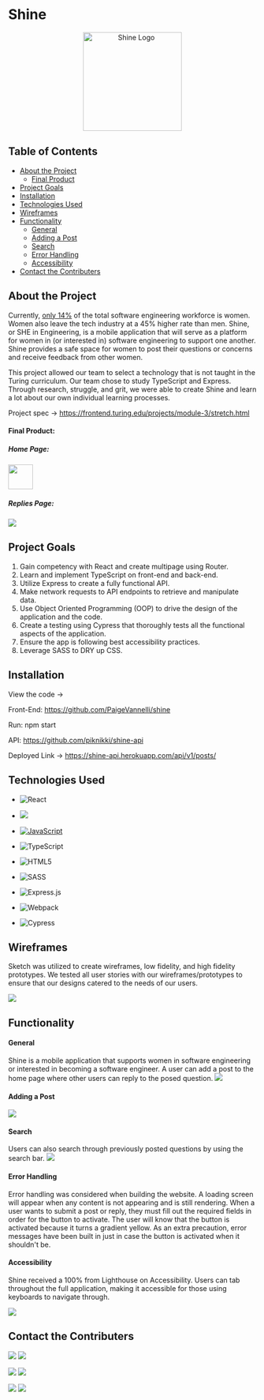 # Shine
<p align="center">
<img src="./src/assets/logo.png" alt="Shine Logo" width="200">
</p>  

## Table of Contents

- [About the Project](#about-the-project)
  - [Final Product](#final-product)
- [Project Goals](#project-goals)
- [Installation](#installation)
- [Technologies Used](#technologies-used)
- [Wireframes](#wireframes)
- [Functionality](#functionality)
  - [General](#general)
  - [Adding a Post](#adding-a-post)
  - [Search](#search)
  - [Error Handling](#error-handling)
  - [Accessibility](#accessibility)
- [Contact the Contributers](#contact-the-contributers)


## About the Project

Currently, [only 14%](https://lnkd.in/eG7ssiA) of the total software engineering workforce is women. Women also leave the tech industry at a 45% higher rate than men. Shine, or SHE in Engineering, is a mobile application that will serve as a platform for women in (or interested in) software engineering to support one another. Shine provides a safe space for women to post their questions or concerns and receive feedback from other women.

This project allowed our team to select a technology that is not taught in the Turing curriculum. Our team chose to study TypeScript and Express. Through research, struggle, and grit, we were able to create Shine and learn a lot about our own individual learning processes.

Project spec ->
https://frontend.turing.edu/projects/module-3/stretch.html

#### Final Product:
##### Home Page:
<img src="src/assets/shine_home.png" style="width:50px;"/>


##### Replies Page:
![](src/assets/shine_replies.png)

## Project Goals
1. Gain competency with React and create multipage using Router.
2. Learn and implement TypeScript on front-end and back-end.
3. Utilize Express to create a fully functional API.
4. Make network requests to API endpoints to retrieve and manipulate data.
5. Use Object Oriented Programming (OOP) to drive the design of the application and the code.
6. Create a testing using Cypress that thoroughly tests all the functional aspects of the application.
7. Ensure the app is following best accessibility practices.
8. Leverage SASS to DRY up CSS.

## Installation
View the code ->

Front-End:
https://github.com/PaigeVannelli/shine

Run: npm start

API:
https://github.com/piknikki/shine-api

Deployed Link ->
https://shine-api.herokuapp.com/api/v1/posts/

## Technologies Used

- ![React](https://img.shields.io/badge/react%20-%2320232a.svg?&style=for-the-badge&logo=react&logoColor=%2361DAFB)

- <img src="https://img.shields.io/badge/React_Router-CA4245?style=for-the-badge&logo=react-router&logoColor=white"/>

- [![JavaScript](https://img.shields.io/badge/javascript%20-%23323330.svg?&style=for-the-badge&logo=javascript&logoColor=%23F7DF1E)](https://www.javascript.com/)

- <img alt="TypeScript" src="https://img.shields.io/badge/typescript%20-%23007ACC.svg?&style=for-the-badge&logo=typescript&logoColor=white"/>

- ![HTML5](https://img.shields.io/badge/html5%20-%23E34F26.svg?&style=for-the-badge&logo=html5&logoColor=white)

- ![SASS](https://img.shields.io/badge/SASS%20-hotpink.svg?&style=for-the-badge&logo=SASS&logoColor=white)

- <img alt="Express.js" src="https://img.shields.io/badge/express.js%20-%23404d59.svg?&style=for-the-badge"/>

- ![Webpack](https://img.shields.io/badge/webpack%20-%238DD6F9.svg?&style=for-the-badge&logo=webpack&logoColor=black)

- ![Cypress](https://img.shields.io/badge/cypress%20-%2317202C.svg?&style=for-the-badge&logo=cypress&logoColor=white)

## Wireframes
Sketch was utilized to create wireframes, low fidelity, and high fidelity prototypes. We tested all user stories with our wireframes/prototypes to ensure that our designs catered to the needs of our users.

![](src/assets/Shine_wireframes.png)

## Functionality

#### General
Shine is a mobile application that supports women in software engineering or interested in becoming a software engineer. A user can add a post to the home page where other users can reply to the posed question. 
<img src="https://media.giphy.com/media/OiXZuoIeE3yjG159kf/giphy.gif">

#### Adding a Post
<img src="https://media.giphy.com/media/HuX1Vlff648hRVV0cl/giphy.gif">

#### Search
Users can also search through previously posted questions by using the search bar.
<img src="https://media.giphy.com/media/uCYtsaDcTB8Fzijk0N/giphy.gif">

#### Error Handling
Error handling was considered when building the website. A loading screen will appear when any content is not appearing and is still rendering. When a user wants to submit a post or reply, they must fill out the required fields in order for the button to activate. The user will know that the button is activated because it turns a gradient yellow. As an extra precaution, error messages have been built in just in case the button is activated when it shouldn't be.

#### Accessibility
Shine received a 100% from Lighthouse on Accessibility. Users can tab throughout the full application, making it accessible for those using keyboards to navigate through.

![](src/assets/shine_lighthouse.png)

## Contact the Contributers
[<img src="https://img.shields.io/badge/LinkedIn-anneke--miers-informational?style=for-the-badge&labelColor=black&logo=linkedin&logoColor=0077b5&&color=0FBBD6"/>][linkedin]
[<img src="https://img.shields.io/badge/Github-aemiers-informational?style=for-the-badge&labelColor=black&logo=github&color=8B0BD5"/>][github]

[<img src="https://img.shields.io/badge/LinkedIn-nikkipetersencsm-informational?style=for-the-badge&labelColor=black&logo=linkedin&logoColor=0077b5&&color=0FBBD6"/>][linkedin2]
[<img src="https://img.shields.io/badge/Github-piknikki-informational?style=for-the-badge&labelColor=black&logo=github&color=8B0BD5"/>][github2]

[<img src="https://img.shields.io/badge/LinkedIn-paigevannelli-informational?style=for-the-badge&labelColor=black&logo=linkedin&logoColor=0077b5&&color=0FBBD6"/>][linkedin3]
[<img src="https://img.shields.io/badge/Github-PaigeVannelli-informational?style=for-the-badge&labelColor=black&logo=github&color=8B0BD5"/>][github3]

<!-- Personal Definitions  -->
[linkedin]: https://www.linkedin.com/in/anneke-miers/
[github]: https://github.com/aemiers

[linkedin2]: https://www.linkedin.com/in/nikkipetersencsm/
[github2]: https://github.com/piknikki

[linkedin3]: https://www.linkedin.com/in/paigevannelli/
[github3]: https://github.com/PaigeVannelli
